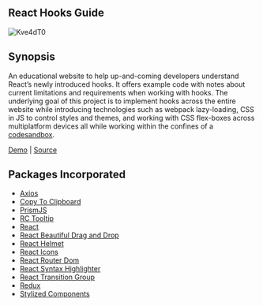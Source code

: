 ## React Hooks Guide

![Kve4dT0](https://i.imgur.com/Kve4dT0.png)

## Synopsis

An educational website to help up-and-coming developers understand React’s newly introduced hooks. It offers example code
with notes about current limitations and requirements when working with hooks. The underlying goal of this project is to
implement hooks across the entire website while introducing technologies such as webpack lazy-loading, CSS in JS to control
styles and themes, and working with CSS flex-boxes across multiplatform devices all while working within the confines of a
<a href="https://codesandbox.io/">codesandbox</a>.

<a href="https://2vxo7o870j.codesandbox.io/">Demo</a> | <a href="https://codesandbox.io/s/2vxo7o870j">Source</a>

## Packages Incorporated

- <a href="https://github.com/axios/axios">Axios</a>
- <a href="https://github.com/sudodoki/copy-to-clipboard">Copy To Clipboard</a>
- <a href="https://github.com/PrismJS/prism">PrismJS</a>
- <a href="https://github.com/react-component/tooltip">RC Tooltip</a>
- <a href="https://github.com/facebook/react">React</a>
- <a href="https://github.com/atlassian/react-beautiful-dnd">React Beautiful Drag and Drop</a>
- <a href="https://github.com/nfl/react-helmet">React Helmet</a>
- <a href="https://github.com/react-icons/react-icons">React Icons</a>
- <a href="https://github.com/ReactTraining/react-router/tree/master/packages/react-router-dom">React Router Dom</a>
- <a href="https://github.com/conorhastings/react-syntax-highlighter">React Syntax Highlighter</a>
- <a href="https://github.com/reactjs/react-transition-group">React Transition Group</a>
- <a href="https://github.com/reduxjs/redux">Redux</a>
- <a href="https://github.com/styled-components/styled-components">Stylized Components</a>
